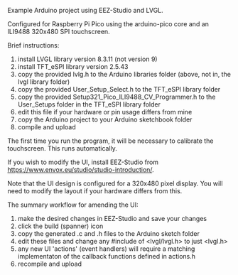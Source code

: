 
Example Arduino project using EEZ-Studio and LVGL.

Configured for Raspberry Pi Pico using the arduino-pico core and an ILI9488 320x480 SPI touchscreen.

Brief instructions:

1. install LVGL library version 8.3.11 (not version 9)
2. install TFT_eSPI library version 2.5.43
3. copy the provided lvlg.h to the Arduino libraries folder (above, not in, the lvgl library folder)
4. copy the provided User_Setup_Select.h to the TFT_eSPI library folder
5. copy the provided Setup321_Pico_ILI9488_CV_Programmer.h to the User_Setups folder in the TFT_eSPI library folder
6. edit this file if your hardware or pin usage differs from mine
7. copy the Arduino project to your Arduino sketchbook folder
8. compile and upload

The first time you run the program, it will be necessary to calibrate the touchscreen. This runs automatically.

If you wish to modify the UI, install EEZ-Studio from https://www.envox.eu/studio/studio-introduction/.

Note that the UI design is configured for a 320x480 pixel display. You will need to modify the layout if your hardware differs from this.

The summary workflow for amending the UI:

1. make the desired changes in EEZ-Studio and save your changes
2. click the build (spanner) icon
3. copy the generated .c and .h files to the Arduino sketch folder
4. edit these files and change any #include of <lvgl/lvgl.h> to just <lvgl.h>
5. any new UI 'actions' (event handlers) will require a matching implementaton of the callback functions defined in actions.h
6. recompile and upload

